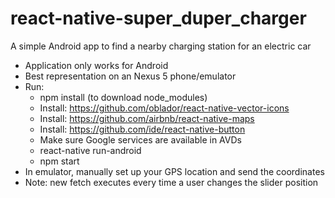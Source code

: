 # react-native-super_duper_charger
A simple Android app to find a nearby charging station for an electric car

- Application only works for Android
- Best representation on an Nexus 5 phone/emulator
- Run:
	- npm install (to download node_modules)
	- Install: https://github.com/oblador/react-native-vector-icons
	- Install: https://github.com/airbnb/react-native-maps
	- Install: https://github.com/ide/react-native-button
	- Make sure Google services are available in AVDs
	- react-native run-android
	- npm start
- In emulator, manually set up your GPS location and send the coordinates
- Note: new fetch executes every time a user changes the slider position

